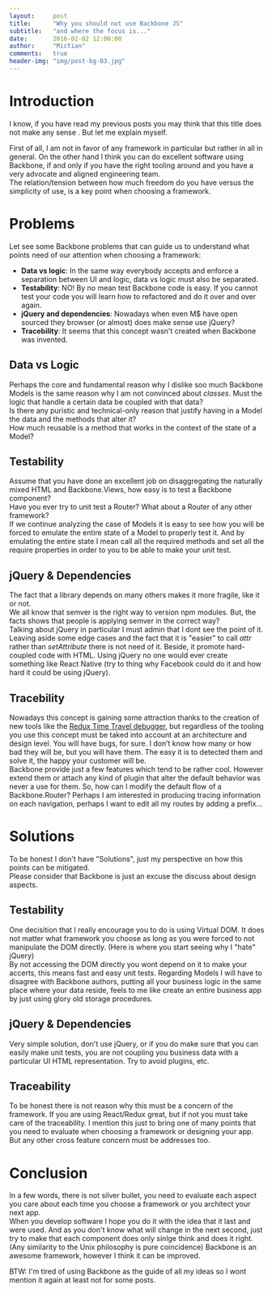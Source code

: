 ```yaml
---
layout:     post
title:      "Why you should not use Backbone JS"
subtitle:   "and where the focus is..."
date:       2016-02-02 12:00:00
author:     "Mictian"
comments:   true
header-img: "img/post-bg-03.jpg"
---
```

# Introduction
I know, if you have read my previous posts you may think that this title does not make any sense .
But let me explain myself.

First of all, I am not in favor of any framework in particular but rather in all in general.
On the other hand I think you can do excellent software using Backbone, if and only if you have the right tooling around and you have a very advocate and aligned engineering team.  
The relation/tension between how much freedom do you have versus the simplicity of use, is a key point when choosing a framework.

# Problems
Let see some Backbone problems that can guide us to understand what points need of our attention when choosing a framework:  

* __Data vs logic__: In the same way everybody accepts and enforce a separation between UI and logic, data vs logic must also be separated.
* __Testability__: NO! By no mean test Backbone code is easy. If you cannot test your code you will learn how to refactored and do it over and over again.
* __jQuery and dependencies__: Nowadays when even M$ have open sourced they browser (or almost) does make sense use jQuery? 
* __Tracebility__: It seems that this concept wasn't created when Backbone was invented.

## Data vs Logic
Perhaps the core and fundamental reason why I dislike soo much Backbone Models is the same reason why I am not convinced about _classes_.
Must the logic that handle a certain data be coupled with that data?   
Is there any puristic and technical-only reason that justify having in a Model the data and the methods that alter it?  
How much reusable is a method that works in the context of the state of a Model?

## Testability
Assume that you have done an excellent job on disaggregating the naturally mixed HTML and Backbone.Views, how easy is to test a Backbone component?   
Have you ever try to unit test a Router? What about a Router of any other framework?   
If we continue analyzing the case of Models it is easy to see how you will be forced to emulate the entire state of a Model to properly test it. And by emulating the entire state I mean call all the required methods and set all the require properties in order to you to be able to make your unit test.

## jQuery & Dependencies
The fact that a library depends on many others makes it more fragile, like it or not.  
We all know that semver is the right way to version npm modules. But, the facts shows that people is applying semver in the correct way?   
Talking about jQuery in particular I must admin that I dont see the point of it. Leaving aside some edge cases and the fact that it is "easier" to call _attr_ rather than _setAttribute_ there is not need of it. Beside, it promote hard-coupled code with HTML. Using jQuery no one would ever create something like React Native (try to thing why Facebook could do it and how hard it could be using jQuery).  

## Tracebility
Nowadays this concept is gaining some attraction thanks to the creation of new tools like the [Redux Time Travel debugger](https://www.youtube.com/watch?v=xsSnOQynTHs), but regardless of the tooling you use this concept must be taked into account at an architecture and design level.
You will have bugs, for sure. I don’t know how many or how bad they will be, but you will have them. The easy it is to detected them and solve it, the happy your customer will be.   
Backbone provide just a few features which tend to be rather cool. However extend them or attach any kind of plugin that alter the default behavior was never a use for them. So, how can I modify the default flow of a Backbone.Router? Perhaps I am interested in producing tracing information on each navigation, perhaps I want to edit all my routes by adding a prefix...


# Solutions
To be honest I don't have "Solutions", just my perspective on how this points can be mitigated.   
Please consider that Backbone is just an excuse the discuss about design aspects.

## Testability
One decisition that I really encourage you to do is using Virtual DOM. It does not matter what framework you choose as long as you were forced to not manipulate the DOM directly. (Here is where you start seeing why I "hate" jQuery)   
By not accessing the DOM directly you wont depend on it to make your accerts, this means fast and easy unit tests.
Regarding Models I will have to disagree with Backbone authors, putting all your business logic in the same place where your data reside, feels to me like create an entire business app by just using glory old storage procedures.

## jQuery & Dependencies
Very simple solution, don't use jQuery, or if you do make sure that you can easily make unit tests, you are not coupling you business data with a particular UI HTML representation. Try to avoid plugins, etc. 

## Traceability
To be honest there is not reason why this must be a concern of the framework. If you are using React/Redux great, but if not you must take care of the traceability.
I mention this just to bring one of many points that you need to evaluate when choosing a framework or designing your app. But any other cross feature concern must be addresses too. 


# Conclusion
In a few words, there is not silver bullet, you need to evaluate each aspect you care about each time you choose a framework or you architect your next app.   
When you develop software I hope you do it with the idea that it last and were used. And as you don't know what will change in the next second, just try to make that each component does only sinlge think and does it right. (Any similarity to the Unix philosophy is pure coincidence)
Backbone is an awesome framework, however I think it can be improved.   

BTW: I'm tired of using Backbone as the guide of all my ideas so I wont mention it again at least not for some posts.
